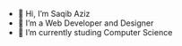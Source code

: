 - 👋 Hi, I’m Saqib Aziz
- 👀 I’m a Web Developer and Designer
- 🌱 I’m currently studing Computer Science

<!---
Saqib-Aziz33/Saqib-Aziz33 is a ✨ special ✨ repository because its `README.md` (this file) appears on your GitHub profile.
You can click the Preview link to take a look at your changes.
--->
